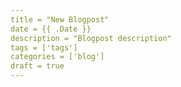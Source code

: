 ```yaml
---
title = "New Blogpost"
date = {{ .Date }}
description = "Blogpost description"
tags = ['tags']
categories = ['blog']
draft = true
---
```

